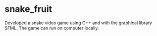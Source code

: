 # snake_fruit
Developed a snake video game using C++ and with the graphical library SFML. The game can run on computer locally.
